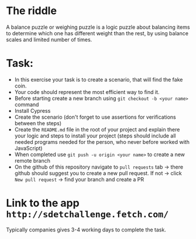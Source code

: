 
# The riddle
A balance puzzle or weighing puzzle is a logic puzzle about balancing items  to determine which one has different weight than the rest, by using balance scales and limited number of times.

# Task:
- In this exercise your task is to create a scenario, that will find the fake coin.
- Your code should represent the most efficient way to find it.
- Before starting create a new branch using `git checkout -b <your name>` command
- Install Cypress
- Create the scenario (don't forget to use assertions for verifications between the steps)
- Create the `README.md` file in the root of your project and explain there your logic and steps to install your project (steps should include all needed programs needed for the person, who never before worked with JavaScript)
- When completed use `git push -u origin <your name>` to create a new remote branch
- On the github of this repository navigate to `pull requests` tab -> there github should suggest you to create a new pull request. If not -> click `New pull request` -> find your branch and create a PR



# Link to the app `http://sdetchallenge.fetch.com/`

Typically companies gives 3-4 working days to complete the task. 



